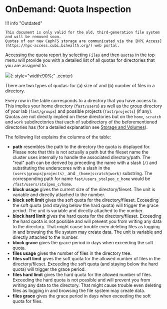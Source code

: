 # OnDemand: Quota Inspection

!!! info "Outdated"

    This document is only valid for the old, third-generation file system and will be removed soon.
    Quotas of our new CephFS storage are communicated via the [HPC Access](https://hpc-access.cubi.bihealth.org/) web portal.

Accessing the quota report by selecting `Files` and then `Quotas` in the top menu
will provide you with a detailed list of all quotas for directories that you are assigned to.

![](figures/ondemand-files-quotas.png){: style="width:90%;" .center}

There are two types of quotas: for (a) size of and (b) number of files in a directory.

Every row in the table corresponds to a directory that you have access to. This implies
your home directory (`fast/users`) as well as the group directory of your lab (`fast/groups`) and possible projects (`fast/projects`)
(if any). Quotas are not directly implied on these directories but on the `home`, `scratch` and `work`
subdirectories that each of subdirectory of the beforementioned directories has (for a detailed explanation see [Storage and Volumes](../storage/storage-locations.md)).

The following list explains the columns of the table:

- **path** resembles the path to the directory the quota is displayed for.
Please note that this is not actually a path but the fileset name the
cluster uses internally to handle the associated directory/path. The "real" path
can be derived by preceding the name with a slash (`/`) and substituting the
underscores with a slash in the `(users|groups|projects)_` and `_(home|scratch|work)` substring.
The corresponding path for name `fast/users_stolpeo_c_home` would be `/fast/users/stolpeo_c/home`.
- **block usage** gives the current size of the directory/fileset. The unit is
variable and directly attached to the number.
- **block soft limit** gives the soft quota for the directory/fileset. Exceeding
the soft quota (and staying below the hard quota) will trigger the grace period.
The unit is variable and directly attached to the number.
- **block hard limit** gives the hard quota for the directory/fileset. Exceeding
the hard quota is not possible and will prevent you from writing any data to the
directory. That might cause trouble even deleting files as logging in and browsing
the file system may create data. The unit is variable and directly attached to the number.
- **block grace** gives the grace period in days when exceeding the soft quota.
- **files usage** gives the number of files in the directory tree.
- **files soft limit** gives the soft quota for the allowed number of files in
the directory/fileset. Exceeding the soft quota (and staying below the hard quota)
will trigger the grace period.
- **files hard limit** gives the hard quota for the allowed number of files.
Exceeding the hard quota is not possible and will prevent you from writing any data to the
directory. That might cause trouble even deleting files as logging in and browsing
the file system may create data.
- **files grace** gives the grace period in days when exceeding the soft quota for files.
